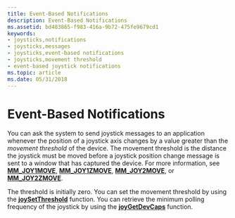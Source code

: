 ```yaml
---
title: Event-Based Notifications
description: Event-Based Notifications
ms.assetid: bd483865-f983-416a-9b72-475fe9679cd1
keywords:
- joysticks,notifications
- joysticks,messages
- joysticks,event-based notifications
- joysticks,movement threshold
- event-based joystick notifications
ms.topic: article
ms.date: 05/31/2018
---
```


# Event-Based Notifications

You can ask the system to send joystick messages to an application whenever the position of a joystick axis changes by a value greater than the *movement threshold* of the device. The movement threshold is the distance the joystick must be moved before a joystick position change message is sent to a window that has captured the device. For more information, see [**MM\_JOY1MOVE**](mm-joy1move.md), [**MM\_JOY1ZMOVE**](mm-joy1zmove.md), [**MM\_JOY2MOVE**](mm-joy2move.md), or [**MM\_JOY2ZMOVE**](mm-joy2zmove.md).

The threshold is initially zero. You can set the movement threshold by using the [**joySetThreshold**](https://msdn.microsoft.com/en-us/library/Dd757115(v=VS.85).aspx) function. You can retrieve the minimum polling frequency of the joystick by using the [**joyGetDevCaps**](https://msdn.microsoft.com/en-us/library/Dd757105(v=VS.85).aspx) function.

 

 




